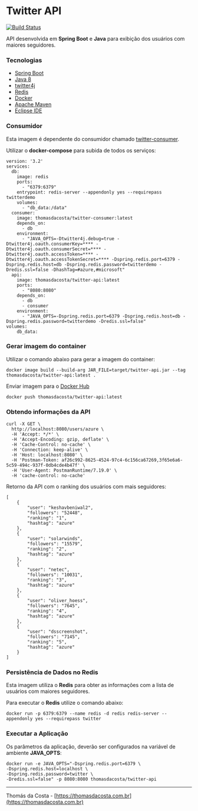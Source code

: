 # Twitter API

[![Build Status](https://travis-ci.org/thomasdacosta/twitter-demo.svg?branch=master)](https://travis-ci.org/thomasdacosta/twitter-demo)

API desenvolvida em **Spring Boot** e **Java** para exibição dos usuários com maiores seguidores.

### Tecnologias
- [Spring Boot](https://spring.io/projects/spring-boot)
- [Java 8](https://www.oracle.com/technetwork/pt/java/javase/downloads/jdk8-downloads-2133151.html)
- [twitter4j](http://twitter4j.org/en/index.html)
- [Redis](https://redis.io/)
- [Docker](https://www.docker.com/)
- [Apache Maven](https://maven.apache.org/)
- [Eclipse IDE](https://www.eclipse.org/)

### Consumidor

Esta imagem é dependente do consumidor chamado [twitter-consumer](https://hub.docker.com/repository/docker/thomasdacosta/twitter-consumer). 

Utilizar o **docker-compose** para subida de todos os serviços:

```
version: '3.2'
services:
  db:
    image: redis
    ports:
      - "6379:6379"
    entrypoint: redis-server --appendonly yes --requirepass twitterdemo
    volumes:
      - "db_data:/data"
  consumer:
    image: thomasdacosta/twitter-consumer:latest
    depends_on:
      - db
    environment:
      - "JAVA_OPTS=-Dtwitter4j.debug=true -Dtwitter4j.oauth.consumerKey=**** -Dtwitter4j.oauth.consumerSecret=**** -Dtwitter4j.oauth.accessToken=**** -Dtwitter4j.oauth.accessTokenSecret=**** -Dspring.redis.port=6379 -Dspring.redis.host=db -Dspring.redis.password=twitterdemo -Dredis.ssl=false -DhashTag=#azure,#microsoft"
  api:
    image: thomasdacosta/twitter-api:latest
    ports:
      - "8080:8080"
    depends_on:
      - db
      - consumer
    environment:
      - "JAVA_OPTS=-Dspring.redis.port=6379 -Dspring.redis.host=db -Dspring.redis.password=twitterdemo -Dredis.ssl=false"
volumes:
    db_data:
```

### Gerar imagem do container

Utilizar o comando abaixo para gerar a imagem do container:

```
docker image build --build-arg JAR_FILE=target/twitter-api.jar --tag thomasdacosta/twitter-api:latest .
```

Enviar imagem para o [Docker Hub](https://hub.docker.com/u/thomasdacosta)

```
docker push thomasdacosta/twitter-api:latest
```

### Obtendo informações da API

```
curl -X GET \
  http://localhost:8080/users/azure \
  -H 'Accept: */*' \
  -H 'Accept-Encoding: gzip, deflate' \
  -H 'Cache-Control: no-cache' \
  -H 'Connection: keep-alive' \
  -H 'Host: localhost:8080' \
  -H 'Postman-Token: af26c992-8625-4524-97c4-6c156ca67269,3f65e6a6-5c59-494c-937f-0db4cde4b47f' \
  -H 'User-Agent: PostmanRuntime/7.19.0' \
  -H 'cache-control: no-cache'
```

Retorno da API com o ranking dos usuários com mais seguidores:


```
[
    {
        "user": "keshavbeniwal2",
        "followers": "52448",
        "ranking": "1",
        "hashtag": "azure"
    },
    {
        "user": "solarwinds",
        "followers": "15579",
        "ranking": "2",
        "hashtag": "azure"
    },
    {
        "user": "netec",
        "followers": "10031",
        "ranking": "3",
        "hashtag": "azure"
    },
    {
        "user": "oliver_hoess",
        "followers": "7645",
        "ranking": "4",
        "hashtag": "azure"
    },
    {
        "user": "dsscreenshot",
        "followers": "7145",
        "ranking": "5",
        "hashtag": "azure"
    }
]
```

### Persistência de Dados no Redis

Esta imagem utiliza o **Redis** para obter as informações com a lista de usuários com maiores seguidores.

Para executar o **Redis** utilize o comando abaixo:

```
docker run -p 6379:6379 --name redis -d redis redis-server --appendonly yes --requirepass twitter
```

### Executar a Aplicação

Os parâmetros da aplicação, deverão ser configurados na variável de ambiente **JAVA_OPTS**:

```
docker run -e JAVA_OPTS="-Dspring.redis.port=6379 \
-Dspring.redis.host=localhost \
-Dspring.redis.password=twitter \
-Dredis.ssl=false" -p 8080:8080 thomasdacosta/twitter-api
```


---

Thomás da Costa - [https://thomasdacosta.com.br](https://thomasdacosta.com.br)